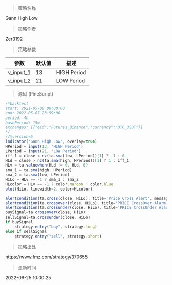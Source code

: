 
> 策略名称

Gann High Low

> 策略作者

Zer3192



> 策略参数



|参数|默认值|描述|
|----|----|----|
|v_input_1|13|HIGH Period|
|v_input_2|21|LOW Period|


> 源码 (PineScript)

``` javascript
/*backtest
start: 2021-05-08 00:00:00
end: 2022-05-07 23:59:00
period: 4h
basePeriod: 15m
exchanges: [{"eid":"Futures_Binance","currency":"BTC_USDT"}]
*/
//@version=5
indicator('Gann High Low', overlay=true)
HPeriod = input(13, 'HIGH Period')
LPeriod = input(21, 'LOW Period')
iff_1 = close < nz(ta.sma(low, LPeriod))[1] ? -1 : 0
HLd = close > nz(ta.sma(high, HPeriod))[1] ? 1 : iff_1
HLv = ta.valuewhen(HLd != 0, HLd, 0)
sma_1 = ta.sma(high, HPeriod)
sma_2 = ta.sma(low, LPeriod)
HiLo = HLv == -1 ? sma_1 : sma_2
HLcolor = HLv == -1 ? color.maroon : color.blue
plot(HiLo, linewidth=2, color=HLcolor)

alertcondition(ta.cross(close, HiLo), title='Price Cross Alert', message='Price - HiLo Crossing!')
alertcondition(ta.crossover(close, HiLo), title='PRICE CrossOver Alarm', message='LAST PRICE is ABOVE HiLo')
alertcondition(ta.crossunder(close, HiLo), title='PRICE CrossUnder Alarm', message='LAST PRICE is BELOW HiLo!')
buySignal=ta.crossover(close, HiLo)
sellSignal=ta.crossunder(close, HiLo)
if buySignal
    strategy.entry("buy", strategy.long)
else if sellSignal
    strategy.entry("sell", strategy.short) 
```

> 策略出处

https://www.fmz.com/strategy/370655

> 更新时间

2022-06-25 10:00:25
